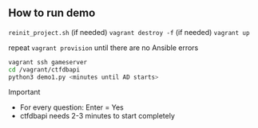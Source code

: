 
## How to run demo

`reinit_project.sh` (if needed)
`vagrant destroy -f` (if needed)
`vagrant up`

repeat `vagrant provision` until there are no Ansible errors

```bash
vagrant ssh gameserver
cd /vagrant/ctfdbapi
python3 demo1.py <minutes until AD starts>
```

Important

- For every question: Enter = Yes
- ctfdbapi needs 2-3 minutes to start completely
